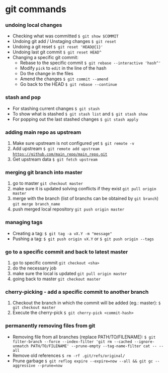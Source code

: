 # git commands

### undoing local changes

* Checking what was committed `$ git show $COMMIT`
* Undoing git add / Unstaging changes `$ git reset`
* Undoing a git reset `$ git reset 'HEAD@{1}'`
* Undoing last git commit `$ git reset HEAD^`
* Changing a specific git commit:
  * Rebase to the specific commit `$ git rebase --interactive 'hash^'`
  * Modify `pick` to `edit` in the line of the hash
  * Do the change in the files
  * Amend the changes `$ git commit --amend`
  * Go back to the HEAD `$ git rebase --continue`

### **stash and pop**

* For stashing current changes `$ git stash`
* To show what is stashed `$ git stash list` and `$ git stash show`
* For popping out the last stashed changes `$ git stash apply`

### **adding main repo as upstream**

1. Make sure upstream is not configured yet `$ git remote -v`
2. Add upstream `$ git remote add upstream` [`https://github.com/main_repo/main_repo.git`](https://github.com/main_repo/main_repo.git)
3. Get upstream data `$ git fetch upstream`

### merging git branch into master

1. go to master `git checkout master`
2. make sure it is updated solving conflicts if they exist `git pull origin master`
3. merge with the branch \(list of branchs can be obtained by `git branch`\) `git merge branch_name`
4. push merged local repository `git push origin master`

### managing tags

* Creating a tag: `$ git tag -a vX.Y -m "message"`
* Pushing a tag: `$ git push origin vX.Y` or `$ git push origin --tags`

### go to a specific commit and back to latest master

1. go to specific commit `git checkout <sha>`
2. do the necessary job
3. make sure the local is updated `git pull origin master`
4. going back to master `git checkout master`

### cherry-picking - add a specific commit to another branch

1. Checkout the branch in which the commit will be added \(eg.: master\): `$ git checkout master`
2. Execute the cherry-pick `$ git cherry-pick <commit-hash>`

### permanently removing files from git

* Removing file from all branches \(replace PATH/TO/FILENAME\): `$ git filter-branch --force --index-filter 'git rm --cached --ignore-unmatch PATH/TO/FILENAME' --prune-empty --tag-name-filter cat -- --all`
* Remove old references `$ rm -rf .git/refs/original/`
* Prune garbage `$ git reflog expire --expire=now --all && git gc --aggressive --prune=now`

